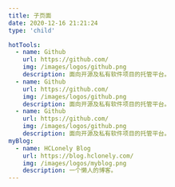 ```yaml
---
title: 子页面
date: 2020-12-16 21:21:24
type: 'child'

hotTools:
  - name: Github
    url: https://github.com/
    img: /images/logos/github.png
    description: 面向开源及私有软件项目的托管平台。
  - name: Github
    url: https://github.com/
    img: /images/logos/github.png
    description: 面向开源及私有软件项目的托管平台。
  - name: Github
    url: https://github.com/
    img: /images/logos/github.png
    description: 面向开源及私有软件项目的托管平台。
myBlog:
  - name: HCLonely Blog
    url: https://blog.hclonely.com/
    img: /images/logos/myblog.png
    description: 一个懒人的博客。
---
```





<!-- ---
title: 关于本站
date: 2021-02-15 22:11:02
type: 'about'
---

aboutPage:
  website:
    head: 关于
    html: '<blockquote><p>本站是个人学习使用的，看到请不要随便分享。需要一起学习交流的可以加q 721443650，备注nav</p></blockquote>'
    # html: '<blockquote><p>本站是由<a href="https://github.com/hassanblog">一行</a>基于<a href="https://hexo.io/">Hexo框架</a>主题为<a href="https://github.com/HCLonely/hexo-theme-webstack">WebStack</a>所搭建的。</p></blockquote>'
  webmaster:
    head: 关于站长
    name: 一行
    url: https://young1.cf
    img: https://npm.elemecdn.com/hassan-assets/navi/logos/myblog.png
    description: 海纳百川，有容乃大。更多精彩内容，持续更新中，有好的学习项目也可以一起分享。
    html: "" -->
